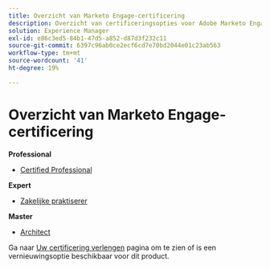 ```yaml
---
title: Overzicht van Marketo Engage-certificering
description: Overzicht van certificeringsopties voor Adobe Marketo Engage
solution: Experience Manager
exl-id: e86c3ed5-84b1-47d5-a852-d87d3f232c11
source-git-commit: 6397c96ab0ce2ecf6cd7e70bd2044e01c23ab563
workflow-type: tm+mt
source-wordcount: '41'
ht-degree: 19%

---
```


# Overzicht van Marketo Engage-certificering

**Professional**

* [Certified Professional](/help/certifications/ame/ame-p.md) <!--AD0-E555-->

**Expert**

* [Zakelijke praktiserer](/help/certifications/ame/ame-e-business.md) <!--AD0-E559-->

**Master**

* [Architect](/help/certifications/ame/ame-m-architect.md) <!--AD0-E556-->

Ga naar [Uw certificering verlengen](/help/certifications/renew.md) pagina om te zien of is een vernieuwingsoptie beschikbaar voor dit product.
